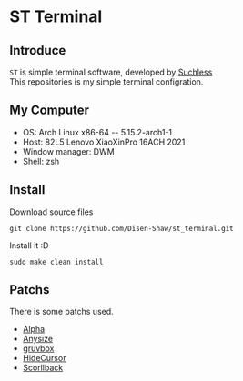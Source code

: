 # ST Terminal

## Introduce

`ST` is simple terminal software, developed by [Suchless](https://suckless.org)\
This repositories is my simple terminal configration.

## My Computer

+ OS: Arch Linux x86-64 -- 5.15.2-arch1-1
+ Host: 82L5 Lenovo XiaoXinPro 16ACH 2021
+ Window manager: DWM
+ Shell: zsh

## Install

Download source files

```shell
git clone https://github.com/Disen-Shaw/st_terminal.git
```

Install it :D

```shell
sudo make clean install
```

## Patchs

There is some patchs used.

+ [Alpha](https://st.suckless.org/patches/alpha)
+ [Anysize](https://st.suckless.org/patches/anysize)
+ [gruvbox](https://st.suckless.org/patches/gruvbox/)
+ [HideCursor](https://st.suckless.org/patches/hidecursor/)
+ [Scorllback](https://st.suckless.org/patches/scrollback/)
